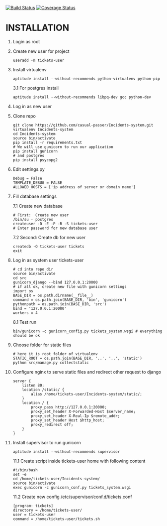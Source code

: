 [![Build Status](https://travis-ci.org/casual-passer/Incidents-system.png?branch=master)](https://travis-ci.org/casual-passer/Incidents-system)
[![Coverage Status](https://coveralls.io/repos/casual-passer/Incidents-system/badge.png?branch=master)](https://coveralls.io/r/casual-passer/Incidents-system?branch=master)

# INSTALLATION

1. Login as root

2. Create new user for project

    `useradd -m tickets-user`
    
3. Install virtualenv

    `aptitude install --without-recommends python-virtualenv python-pip`
    
    3.1 For postgres install

    `aptitude install --without-recommends libpq-dev gcc python-dev`
4. Log in as new user

5. Clone repo

    ```
    git clone https://github.com/casual-passer/Incidents-system.git
    virtualenv Incidents-system
    cd Incidents-system
    source bin/activate
    pip install -r requirements.txt
    # We will use gunicorn to run our application
    pip install gunicorn
    # and postgres
    pip install psycopg2
    ```

6. Edit settings.py

    ```
    Debug = False
    TEMPLATE_DEBUG = FALSE
    ALLOWED_HOSTS = ['ip address of server or domain name']
    ```

7. Fill database settings

    7.1 Create new database

    ```
    # First:  Create new user
    /bin/su - postgres
    createuser -D -E -P -R -S tickets-user
    # Enter password for new database user
    ```

    7.2 Second: Create db for new user

    ```
    createdb -O tickets-user tickets
    exit
    ```

8. Log in as system user tickets-user

    ```
    # cd into repo dir
    source bin/activate
    cd src
    gunicorn_django --bind 127.0.0.1:20000
    # if all ok, create new file with gunicorn settings
    import os
    BASE_DIR = os.path.dirname(__file__)
    command = os.path.join(BASE_DIR, 'bin', 'gunicorn')
    pythonpath = os.path.join(BASE_DIR, 'src')
    bind = '127.0.0.1:20000'
    workers = 4
    ```

    8.1 Test run

    `bin/gunicorn -c gunicorn_config.py tickets_system.wsgi # everything should be ok`

9. Choose folder for static files

    ```
    # here it is root folder of virtualenv
    STATIC_ROOT = os.path.join(BASE_DIR, '..', '..', 'static')
    python src/manage.py collectstatic
    ```
    
10. Configure nginx to serve static files and redirect other request to django

    ```
    server {
        listen 80;
        location /static/ {
            alias /home/tickets-user/Incidents-system/static/;
        }
        location / {
            proxy_pass http://127.0.0.1:20000;
            proxy_set_header X-Forwarded-Host $server_name;
            proxy_set_header X-Real-Ip $remote_addr;
            proxy_set_header Host $http_host;
            proxy_redirect off;
        }
    }
    ```

11. Install supervisor to run gunicorn

    `aptitude install --without-recommends supervisor`

    11.1 Create script inside tickets-user home with following content

    ```
    #!/bin/bash
    set -e
    cd /home/tickets-user/Incidents-system/
    source bin/activate
    exec gunicorn -c gunicorn_conf.py tickets_system.wsgi
    ```
    
    11.2 Create new config /etc/supervisor/conf.d/tickets.conf

    ```
    [program: tickets]
    directory = /home/tickets-user/
    user = tickets-user
    command = /home/tickets-user/tickets.sh
    ```
